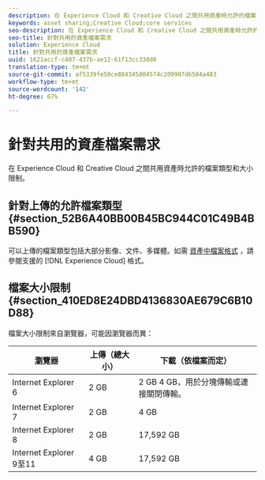 ```yaml
---
description: 在 Experience Cloud 和 Creative Cloud 之間共用資產時允許的檔案類型和大小限制。
keywords: asset sharing;Creative Cloud;core services
seo-description: 在 Experience Cloud 和 Creative Cloud 之間共用資產時允許的檔案類型和大小限制。
seo-title: 針對共用的資產檔案需求
solution: Experience Cloud
title: 針對共用的資產檔案需求
uuid: 1621accf-c407-437b-ae12-61f13cc338d0
translation-type: tm+mt
source-git-commit: af5339fe58ce884345804574c209907d6504a483
workflow-type: tm+mt
source-wordcount: '142'
ht-degree: 67%

---
```



# 針對共用的資產檔案需求

在 Experience Cloud 和 Creative Cloud 之間共用資產時允許的檔案類型和大小限制。

## 針對上傳的允許檔案類型 {#section_52B6A40BB00B45BC944C01C49B4BB590}

可以上傳的檔案類型包括大部分影像、文件、多媒體。如需 [資產中檔案格式](https://helpx.adobe.com/experience-manager/brand-portal/using/brand-portal-supported-formats.html) ，請參閱支援的 [!DNL Experience Cloud] 格式。

## 檔案大小限制 {#section_410ED8E24DBD4136830AE679C6B10D88}

檔案大小限制來自瀏覽器，可能因瀏覽器而異：

| 瀏覽器 | 上傳（總大小） | 下載（依檔案而定） |
|--- |--- |--- |
| Internet Explorer 6 | 2 GB   | 2 GB 4 GB，用於分塊傳輸或連接關閉傳輸。 |
| Internet Explorer 7 | 2 GB   | 4 GB   |
| Internet Explorer 8 | 2 GB   | 17,592 GB   |
| Internet Explorer 9至11 | 4 GB   | 17,592 GB   |
